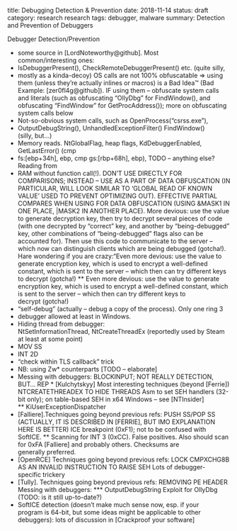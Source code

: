 title: Debugging Detection & Prevention
date: 2018-11-14
status: draft
category: research
research tags: debugger, malware
summary: Detection and Prevention of Debuggers

Debugger Detection/Prevention

* some source in \[LordNoteworthy@github\]. Most common/interesting ones:
* IsDebuggerPresent(), CheckRemoteDebuggerPresent() etc. (quite silly,
* mostly as a kinda-decoy) OS calls are not 100% obfuscatable =&gt; using them (unless they’re actually inlines or macros) is a Bad Idea™ (Bad Example: \[zer0fl4g@github\]). IF using them – obfuscate system calls and literals (such as obfuscating “OllyDbg” for FindWindow(), and obfuscating “FindWindow” for GetProcAddress()); more on obfuscating system calls below
* Not-so-obvious system calls, such as OpenProcess(“csrss.exe”),
* OutputDebugString(), UnhandledExceptionFilter() FindWindow() (silly, but…)
* Memory reads. NtGlobalFlag, heap flags, KdDebuggerEnabled, GetLastError() (cmp
* fs:\[ebp+34h\], ebp, cmp gs:\[rbp+68h\], ebp), TODO – anything else?  Reading from
* RAM without function call(!). DON’T USE DIRECTLY FOR COMPARISONS; INSTEAD – USE AS A PART OF DATA OBFUSCATION (IN PARTICULAR, WILL LOOK SIMILAR TO ‘GLOBAL READ OF KNOWN VALUE’ USED TO PREVENT OPTIMIZING OUT). EFFECTIVE PARTIAL COMPARES WHEN USING FOR DATA OBFUSCATION (USING &MASK1 IN ONE PLACE, |MASK2 IN ANOTHER PLACE).  More devious: use the value to generate decryption key, then try to decrypt several pieces of code (with one decrypted by “correct” key, and another by “being-debugged” key, other combinations of “being-debugged” flags also can be accounted for). Then use this code to communicate to the server – which now can distinguish clients which are being debugged (gotcha!). Hare wondering if you are crazy:“Even more devious: use the value to generate encryption key, which is used to encrypt a well-defined constant, which is sent to the server – which then can try different keys to decrypt (gotcha!) \*\* Even more devious: use the value to generate encryption key, which is used to encrypt a well-defined constant, which is sent to the server – which then can try different keys to decrypt (gotcha!)
* “self-debug” (actually – debug a copy of the process). Only one ring 3
* debugger allowed at least in Windows.
* Hiding thread from debugger: NtSetInformationThread, NtCreateThreadEx (reportedly used by Steam at least at some point)
* MOV SS
* INT 2D
* “check within TLS callback” trick
* NB: using Zw\* counterparts \[TODO – elaborate\]
* Messing with debuggers: BLOCKINPUT; NOT REALLY DETECTION, BUT… REP * \[Kulchytskyy\] Most interesting techniques (beyond \[Ferrie\]) NTCREATETHREADEX TO HIDE THREADS Asm to set SEH handlers (32-bit only); on table-based SEH in x64 Windows – see \[NTInsider\] \*\* KiUserExceptionDispatcher
* \[Falliere\].Techniques going beyond previous refs: PUSH SS/POP SS (ACTUALLY, IT IS DESCRIBED IN \[FERRIE\], BUT IMO EXPLANATION HERE IS BETTER) ICE breakpoint (0xF1); not to be confused with SoftICE.  \*\* Scanning for INT 3 (0xCC). False positives. Also should scan for 0xFA \[Falliere\] and probably others. Checksums are generally preferred.
* \[OpenRCE\] Techniques going beyond previous refs: LOCK CMPXCHG8B AS AN INVALID INSTRUCTION TO RAISE SEH Lots of debugger-specific trickery
* \[Tully\]. Techniques going beyond previous refs: REMOVING PE HEADER Messing with debuggers: \*\*\* OutputDebugString Exploit for OllyDbg (TODO: is it still up-to-date?)
* SoftICE detection (doesn’t make much sense now, esp. if your program is 64-bit, but some ideas might be applicable to other debuggers): lots of discussion in \[Crackproof your software\]

